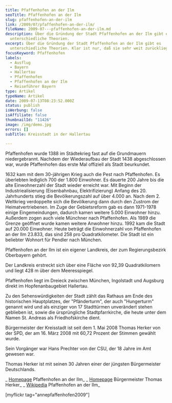 ```yaml
---
title: Pfaffenhofen an der Ilm
seoTitle: Pfaffenhofen an der Ilm
slug: pfaffenhofen-an-der-ilm
link: /2009/07/pfaffenhofen-an-der-ilm/
fileName: 2009-07---pfaffenhofen-an-der-ilm.md
description: Über die Gründung der Stadt Pfaffenhofen an der Ilm gibt es
  unterschiedliche Theorien.
excerpt: Über die Gründung der Stadt Pfaffenhofen an der Ilm gibt es
  unterschiedliche Theorien. Klar ist nur, daß sie sehr weit zurückliegt.
focusKeyword: Pfaffenhofen
labels:
  - Ausflug
  - Bayern
  - Hallertau
  - Pfaffenhofen
  - Pfaffenhofen an der Ilm
  - Reiseführer Bayern
type: Artikel
typeName: Artikel
date: 2009-07-13T08:23:52.000Z
status: publish
isWerbung: false
isAffiliate: false
thumbnailId: "11426"
image: /img/demo.jpg
errors: []
subTitle: Kreisstadt in der Hallertau
  
---
```


Pfaffenhofen wurde 1388 im Städtekrieg fast auf die Grundmauern niedergebrannt.
Nachdem der Wiederaufbau der Stadt 1438 abgeschlossen war, wurde Pfaffenhofen
das erste Mal offiziell als Stadt beurkundet.

1632 kam mit dem 30-jährigen Krieg auch die Pest nach Pfaffenhofen. Es
überlebten lediglich 700 der 1.800 Einwohner. Es dauerte 200 Jahre bis die alte
Einwohnerzahl der Stadt wieder erreicht war. Mit Beginn der Industriealisierung
(Eisenbahnbau, Elektrifizierung) Anfang des 20. Jahrhunderts stieg die
Bevölkerungszahl auf über 4.000 an. Nach dem 2. Weltkrieg verdoppelte sich die
Bevölkerung dann durch den Zustrom der Heimatvertriebenen. Im Zuge der
Gebietsreform gab es dann 1971-1978 einige Eingemeindungen, dadurch kamen
weitere 5.000 Einwohner hinzu. Außerdem zogen auch viele Münchner nach
Pfaffenhofen. Als 1989 die Grenze geöffnet wurde kamen weitere Anwohner hinzu.
1992 kam die Stadt auf 20.000 Einwohner. Heute beträgt die Einwohnerzahl von
Pfaffenhofen an der Ilm 23.833, das sind 258 pro Quadratkilometer. Die Stadt ist
ein beliebter Wohnort für Pendler nach München.

Pfaffenhofen an der Ilm ist ein eigener Landkreis, der zum Regierungsbezirk
Oberbayern gehört.

Der Landkreis erstreckt sich über eine Fläche von 92,39 Quadratkilomern und
liegt 428 m über dem Meeresspiegel.

Pfaffenhofen liegt im Dreieck zwischen München, Ingolstadt und Augsburg direkt
im Hopfenanbaugebiet Hallertau.

Zu den Sehenswürdigkeiten der Stadt zählt das Rathaus am Ende des historischen
Hauptplatzes, der "Pfänderturm", der auch "Hungerturm" genannt wird und als
einziger von 17 Stadttürmen unverändert stehen geblieben ist, sowie die
ürsprüngliche Stadtpfarrkirche, die heute unter dem Namen St. Andreas als
Friedhofskirche dient.

Bürgermeister der Kreisstadt ist seit dem 1. Mai 2008 Thomas Herker von der SPD,
der am 16. März 2008 mit 60,72 Prozent der Stimmen gewählt wurde.

Sein Vorgänger war Hans Prechter von der CSU, der 18 Jahre im Amt gewesen war.

Thomas Herker ist mit seinen 30 Jahren einer der jüngsten Bürgermeister
Deutschlands.

_ [Homepage](http://www.pfaffenhofen.de/) Pfaffenhofen an der Ilm_ _
[Homepage](http://www.spd-paf.de/index.php?mod=content&menu=3...) Bürgermeister
Thomas Herker_ _
[Wikipedia](http://de.wikipedia.org/wiki/Pfaffenhofen_an_der_I...) Pfaffenhofen
an der Ilm_

[myflickr tag="annepfaffenhofen2009"]

&nbsp;

  